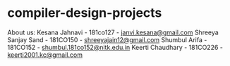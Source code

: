 # compiler-design-projects
About us:
Kesana Jahnavi  - 181co127 - janvi.kesana@gmail.com
Shreeya Sanjay Sand - 181CO150 - shreeyajain12@gmail.com
Shumbul Arifa - 181CO152 - shumbul.181co152@nitk.edu.in
Keerti Chaudhary - 181CO226 - keerti2001.kc@gmail.com